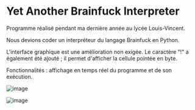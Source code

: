 # Yet Another Brainfuck Interpreter

Programme réalisé pendant ma dernière année au lycée Louis-Vincent.

Nous devions coder un interpréteur du langage Brainfuck en Python.

L'interface graphique est une amélioration non exigée.
Le caractère "!" a également été ajouté ; il permet d'afficher la cellule pointée en byte.

Fonctionnalités : affichage en temps réel du programme et de son exécution.

![image](https://github.com/zonetecde/yet-another-bf-interpreter/assets/56195432/b3249021-c2b1-42a7-8f76-fb8e3552793f)

![image](https://github.com/zonetecde/yet-another-bf-interpreter/assets/56195432/12982b7c-2e13-4678-9c64-0896e22a1add)
